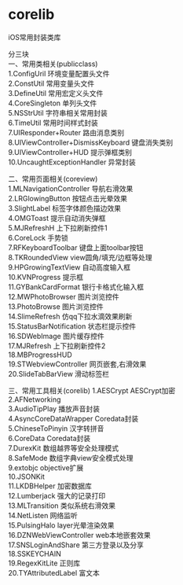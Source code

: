 # corelib
iOS常用封装类库

分三块</br>
一、常用类相关(publicclass) </br>
1.ConfigUril 环境变量配置头文件</br>
2.ConstUtil  常用变量头文件</br>
3.DefineUtil 常用宏定义头文件</br>
4.CoreSingleton 单列头文件</br>
5.NSStrUtil  字符串相关常用封装</br>
6.TimeUtil 常用时间样式封装</br>
7.UIResponder+Router 路由消息类别</br>
8.UIViewController+DismissKeyboard 键盘消失类别</br>
9.UIViewController+HUD 提示弹框类别</br>
10.UncaughtExceptionHandler 异常封装</br>

二、常用页面相关(coreview)</br>
1.MLNavigationController 导航右滑效果 </br>
2.LRGlowingButton 按钮点击光晕效果</br>
3.SlightLabel 标签字体颜色描边效果</br>
4.OMGToast  提示自动消失弹框</br>
5.MJRefreshH 上下拉刷新控件1</br>
6.CoreLock 手势锁</br>
7.RFKeyboardToolbar 键盘上面toolbar按钮</br>
8.TKRoundedView view圆角/填充/边框等处理</br>
9.HPGrowingTextView 自动高度输入框</br>
10.KVNProgress 提示框</br>
11.GYBankCardFormat 银行卡格式化输入框</br>
12.MWPhotoBrowser 图片浏览控件</br>
13.PhotoBrowse 图片浏览控件</br>
14.SlimeRefresh 仿qq下拉水滴效果刷新</br>
15.StatusBarNotification 状态栏提示控件</br>
16.SDWebImage 图片缓存控件</br>
17.MJRefresh 上下拉刷新控件2</br>
18.MBProgressHUD </br>
19.STWebviewController 网页嵌套,右滑效果</br>
20.SlideTabBarView 滑动标签栏</br>

三、常用工具相关(corelib)
1.AESCrypt AESCrypt加密</br>
2.AFNetworking </br>
3.AudioTipPlay 播放声音封装 </br>
4.AsyncCoreDataWrapper Coredata封装</br>
5.ChineseToPinyin 汉字转拼音</br>
6.CoreData Coredata封装</br>
7.DurexKit 数组越界等安全处理模式</br>
8.SafeMode 数组字典view安全模式处理</br>
9.extobjc objective扩展</br>
10.JSONKit </br>
11.LKDBHelper 加密数据库</br>
12.Lumberjack 强大的记录打印</br>
13.MLTransition 类似系统右滑效果</br>
14.NetListen 网络监听</br>
15.PulsingHalo layer光晕渲染效果</br>
16.DZNWebViewController web本地嵌套效果</br>
17.SNSLoginAndShare  第三方登录以及分享</br>
18.SSKEYCHAIN </br>
19.RegexKitLite 正则库</br>
20.TYAttributedLabel 富文本</br>


